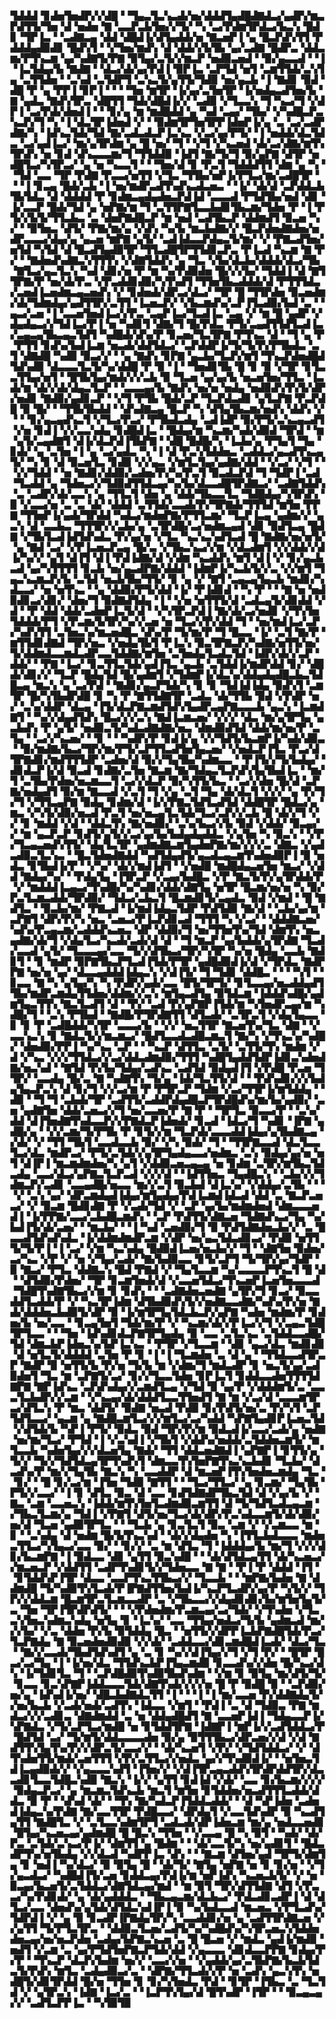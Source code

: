 ▜▟▟▟▝▊▟▅▜▅▟▛▞▞▟█▝▝▜▄▃▜▃▚▃▟▞▅▞▟▟▟▜▄▟█▟▇▟▃▞▄▟▛▞▆▃▛▟▜▜▞▜▅▝▟▝▅▟▅▝▇▝▃▃▛▃▙▜▅▞▞▜▞▝▚▝▃▞▛▟▆▜▛▟▃▞▙▃▚▝█▟▊▝▜▛▐▃▝▝▃▟▇▃▄▝▟▟▝▟█▟▐▞▟▜▄▟▟▞▅▝▇▃▅▛▐▝▄▝█▃▛▟▚▜▜▝▛▟▟▟▄▟▉▟▊▝█▟▚▜▝▝▞▜▅▞▆▟▚▝▟▝▟▟▞▞▙▜▙▝▄▞▃▟▇▝█▟▛▃▝▟▟▃▆▞▛▜▚▃▆▝▄▞▚▟▇▜▞▛▇▝▉▜▄▞▃▜▞▞▆▃▛▝▅▟▉▃▅▟▝▝▉▞▄▃▃▟▝▝▐▝▐▃▜▟▄▞▙▝▇▟▇▝▝▟▃▞▟▞▄▞▛▟▐▝▉▛▐▃▝▃▛▜▟▝▅▜▝▃▆▜▜▟▞▃▚▜▄▝▃▜▜▟▅▝▝▃▚▟▝▃▜▟▛▜▝▃▚▃▜▞▄▜▜▞▜▟▉▝▅▞▄▃▙▝▐▝▇▟▊▝▉▟▝▟█▝▛▝▄▝▛▛▐▝▊▛▐▝▝▝▝▜▅▝▆▜▛▝▐▞▄▞▃▜▅▜▛▝▐▞▅▟▄▃▟▜▅▞▙▝▇▝▄▟▃▝▇▟▚▜▛▃▝▟█▜▜▝▜▟▞▟█▟▐▞▞▝▃▟▉▝▞▜▃▃▚▝▜▝▚▃▞▜▝▞▟▛▐▝▃▞▛▟▞▟▅▟▐▝▝▝▊▞▄▝▆▝▆▟█▟▟▝▄▝▚▟▝▃▄▞▝▜▙▞▝▞▚▟█▃▛▃▚▃▛▞▜▝▚▝▐▝▟▃▜▛▐▟▅▟▝▞▝▝▉▟▆▜▛▜▅▜▛▛▐▟▅▛▐▞▄▝▃▝▃▞▃▟▛▟▇▞▚▝▐▟▚▃▜▟▞▜▟▝▇▞▃▟▃▟▃▛▐▃▚▃▝▞▃▞▄▞▛▜▞▝▐▝▅▟▟▞▟▃▜▟▃▝▃▞▄▟▐▃▞▝▆▞▄▜▛▟▆▝▄▝█▝▅▞▝▜▝▝▞▜▝▞▚▃▅▟▝▟▞▃▞▟▇▞▆▜▚▜▛▟▚▝▅▝▊▟▝▟▚▃▃▃▆▞▜▝▜▜▟▟▉▝▐▟▜▝▇▞▜▞▜▝▉▞▄▛▇▝▟▜▛▝▅▟█▜▃▞▚▜▛▃▞▝▄▝▅▝▚▃▃▜▝▝▝▜▅▞▟▝▊▝▛▃▜▝▜▟▟▟▜▜▝▟▆▝▄▝▚▝▝▜▟▝▃▃▝▜▛▝▛▟▇▝▛▃▃▞▅▜▜▝▞▜▃▝▜▜▙▞▅▛▐▞▛▜▃▞▆▞▃▟█▜▛▝▝▝▐▝▊▃▄▝█▟▞▃▙▝▐▝▅▞▆▟▛▃▟▜▚▟▚▃▟▃▅▃▝▝▐▞▝▟▞▟▝▃▛▟▟▃▙▜▙▜▟▃▝▟▝▟▟▟▟▝▛▝▊▟▆▃▄▟▄▟▅▃▛▟▐▟▝▃▃▃▟▝▛▜▟▜▙▞▅▟▝▟▊▝▐▞▃▃▛▝█▟▞▜▟▝▄▝▅▛▇▞▆▝▜▝▃▜▜▛▇▜▃▃▙▟▊▜▙▃▆▞▜▟▅▝▛▝▐▝▛▜▞▞▙▜▞▜▜▃▙▃▝▃▝▟▅▛▇▟█▃▛▝▆▝▅▟▝▃▟▜▙▃▛▝▟▟▆▟▜▝▉▃▅▝▚▞▝▝▉▜▅▃▝▟▜▞▝▛▇▞▆▞▄▝▞▟▚▝▚▞▙▝▆▃▙▟▇▞▞▝█▃▛▟▅▟▇▟▅▞▅▟▛▃▃▃▞▟▄▞▄▝▄▃▅▝▆▛▇▝▄▜▞▝▃▟▐▟▃▃▛▟▄▃▜▞▆▞▝▞▝▛▇▃▟▜▅▞▅▜▟▝▚▜▟▝▟▝█▃▟▜▄▟▉▜▛▝▜▜▃▟█▜▛▜▜▟▊▃▛▃▝▛▐▃▟▝▚▃▆▝▇▝▛▞▝▝▇▟▅▟▚▟▇▃▚▜▜▜▚▝▞▟▇▜▟▟▚▝▄▝▜▃▝▞▙▞▟▃▙▞▟▟▟▞▟▃▞▜▙▝▇▜▃▞▄▃▜▃▚▝▚▟▝▟▊▞▅▝▛▝▆▝▚▞▛▟▉▟▅▝█▞▞▞▙▞▝▜▟▟▐▝▟▝▇▜▜▛▇▞▛▝▅▞▟▞▛▃▝▞▛▃▟▟▊▟▉▞▚▜▚▟▜▝▜▜▅▜▙▃▟▟▟▞▟▝▛▜▜▜▟▃▞▃▅▟▐▃▅▟▆▃▄▃▅▟▚▝▞▝▊▟▅▟▞▟▛▃▞▟▃▞▝▜▛▝█▝▜▜▛▟▅▝▉▃▅▟▆▞▟▞▜▟▆▟▄▞▄▟▜▜▛▞▃▜▜▝▐▃▅▃▛▞▝▞▙▃▆▟▚▞▃▛▐▜▃▟▉▞▙▟▝▃▝▝▄▃▞▃▅▝▐▝▃▃▅▜▅▟▐▃▞▞▛▃▝▃▄▛▐▃▞▜▃▟▐▃▝▃▄▝▞▝▆▝█▝▄▟▛▝▞▟▄▟▄▃▞▞▜▟▐▃▞▛▐▝▅▝▚▟▊▜▝▟▇▞▜▝█▞▛▟▃▝▛▜▞▃▄▟▜▜▟▜▃▟▐▃▞▃▄▃▄▜▙▃▄▃▜▟▜▝▚▟█▟▞▟▚▞▛▝▊▃▅▞▜▃▜▛▇▝▛▜▚▃▝▟▝▝▜▝▄▝▛▝▛▜▜▝▊▟▚▞▙▟▐▃▆▝▅▃▟▞▟▟▜▟▃▞▝▃▛▟▟▛▐▞▜▞▜▞▛▞▛▜▙▟▃▝▃▜▝▟▇▟█▝▚▟▉▝▉▃▞▞▝▝▄▝▇▟▚▝▊▛▇▝▄▃▙▞▜▃▛▞▆▜▝▜▚▃▛▟▅▟█▟▜▟▚▟▉▝▟▃▃▃▜▃▜▞▚▞▟▟█▝▛▝▉▝▐▝▝▜▅▟▊▜▙▝█▝▊▝▉▝▞▜▛▝▊▜▃▃▜▜▄▞▅▜▝▝█▜▙▜▄▞▆▟▞▞▞▃▙▝▉▝▜▃▅▝▄▞▄▞▙▝▅▃▅▜▅▞▜▜▃▝▐▃▟▞▆▝▟▞▞▟▞▟▄▃▜▃▛▝▝▃▃▃▄▞▙▝▇▟▚▝▅▞▅▝▅▟▄▝▅▟▉▟▚▜▚▜▞▟▛▞▅▟▊▝▇▟▉▞▄▟▊▃▛▝▝▞▜▝▛▜▙▝█▟▞▃▛▝▜▃▛▟▃▟▊▝▄▜▃▛▇▝▛▃▛▟█▝▉▝█▞▝▝▜▜▙▜▙▟▟▝▝▟▚▟▇▃▄▝█▃▛▝▚▝▟▜▄▜▙▃▆▞▅▟▚▝▟▟▚▝▞▝▝▝▊▞▄▃▄▟▚▃▜▝▞▜▃▞▛▃▞▝▛▜▙▟▃▟▄▝▃▟▐▟▛▝▉▞▛▜▞▃▚▃▄▃▟▜▝▞▅▝▊▟▐▝▞▞▃▃▚▟▄▝▊▟█▟▐▃▝▝█▟▄▞▆▝▚▃▆▞▚▟▞▟▉▟▝▜▛▟▝▝▆▝▄▜▞▃▄▟▇▜▝▟▐▞▟▃▛▟▐▜▙▛▇▝▝▟█▝█▟█▞▚▝▐▃▙▞▄▝▛▜▄▜▝▜▄▝▊▟▞▝▄▝▃▜▅▝▐▝▄▝▃▞▄▟▃▝▚▝▐▝▟▝▛▃▚▜▟▟▅▃▝▃▟▟▃▞▄▃▟▜▚▃▄▜▞▝▚▝▊▝▟▝▉▃▅▜▃▝▊▟▉▝▞▞▄▃▝▞▆▜▃▜▄▞▄▟▇▞▟▟▝▝▞▃▞▝▞▜▝▝▝▞▞▜▟▟▝▝▅▝▇▟▊▞▟▟▉▞▃▟▅▞▛▞▚▞▛▃▜▝▉▃▟▃▛▟▝▜▝▜▟▛▐▝▃▟▝▜▃▟▟▝▄▝▜▟▅▃▞▞▜▟▉▟▜▜▟▃▄▞▚▞▙▞▟▃▃▟█▜▛▟▇▃▞▝▃▟▇▜▟▟▚▝▃▝▃▟▛▞▟▞▃▃▚▝▄▝▜▜▃▜▝▟▅▝▄▝▟▟▞▜▙▃▃▜▃▝▜▟█▟▄▞▚▜▛▟▚▝▉▝▞▃▃▞▅▝▃▝▃▝▟▞▝▟▟▟▝▃▜▜▟▞▃▃▟▞▛▞▜▛▇▟▞▜▜▜▟▝▆▜▅▝▛▛▇▝▜▜▅▛▐▞▄▟▞▜▛▟▟▝▚▟▃▞▆▟▅▛▇▞▛▜▜▃▆▞▝▜▃▛▐▃▄▝▄▟▆▞▞▝▄▃▚▝▟▝▃▃▙▃▝▜▜▜▛▞▞▃▙▞▄▝▃▜▛▟█▞▃▞▅▟▆▃▄▟▝▟▊▝▉▟▜▃▄▝█▟▇▝▞▜▙▜▃▟▐▟▜▟▚▟▃▝▛▞▄▞▅▝▞▜▃▝▚▃▚▃▚▟▜▃▟▝█▝▇▟▇▞▅▞▅▜▞▝▄▝▇▟▝▃▞▝▞▛▐▃▅▃▛▃▄▝█▞▃▝▞▜▙▃▚▃▞▞▆▝▞▟▃▟▆▜▝▞▞▟▟▞▞▟▐▞▚▞▞▝▄▜▝▟▐▜▝▟▐▝▛▟▐▟▇▞▟▝▞▟▆▝▚▃▟▟▚▝▆▜▝▟▐▝▞▝▊▞▄▃▙▃▟▝▄▞▚▜▜▜▜▝▊▃▙▝▅▞▄▃▟▛▇▞▟▟▟▝▐▟▆▛▐▞▚▃▙▜▞▞▃▝▞▞▆▜▝▜▄▃▚▃▆▃▛▞▙▝▃▜▟▝▅▃▙▜▙▞▜▜▞▝▊▝▄▝▞▝▇▜▝▃▄▃▄▜▄▃▙▝▆▟▊▞▚▟▃▃▞▝▅▝▅▜▚▃▝▝▄▝▟▟▉▞▛▜▞▟▟▝▐▞▝▛▐▟▊▟▝▝▚▝▛▝▝▝▇▝▅▝▅▟▉▟▊▃▞▟▊▞▝▟▅▞▜▝▉▟▇▟▜▟▄▝▐▝▝▞▅▝▅▜▜▜▞▟▝▃▟▃▄▜▞▟▊▟▟▝▞▟▝▝▛▝▟▟▝▟▟▞▃▟▅▛▐▃▜▞▟▝▝▞▚▜▛▃▛▟▐▝▇▞▟▞▃▞▅▟▊▝▞▜▚▜▅▜▟▟▟▞▛▜▝▞▛▃▆▞▙▜▛▞▚▞▞▃▅▝▅▝▜▃▞▞▛▞▟▟▝▜▝▝▅▞▆▟▐▃▞▃▛▞▚▟▚▜▜▝▃▜▅▃▚▞▆▃▅▟█▃▝▟▚▞▛▝▜▞▆▞▛▝▜▝█▃▃▝▐▞▝▃▜▝▇▞▛▝▆▜▜▟▊▟▇▟▝▜▛▞▅▃▝▞▅▟▄▜▙▜▝▛▐▃▚▝▉▃▜▛▇▃▛▞▚▟▇▞▅▜▜▞▅▞▜▞▟▟▆▟▃▃▆▟▃▟▛▃▃▜▟▟▇▞▆▜▅▝▃▜▅▟▄▜▃▟▃▜▟▝▐▟▛▞▟▞▞▃▛▝▟▟▞▝▝▛▇▝▐▃▞▝▊▃▜▜▃▜▟▞▄▟▐▜▃▝▄▃▙▝▃▜▟▟▐▞▆▟▛▟▟▝▊▞▝▟█▟▞▟▊▞▞▝▜▃▛▝█▟▄▜▟▝█▞▄▟▆▜▝▞▜▟▆▛▐▞▟▃▚▞▟▟▄▟▄▟█▃▙▃▜▟█▃▄▝▆▃▚▝▄▝▃▞▛▟▝▝▇▟▊▞▄▃▛▜▟▞▚▝▊▝▊▝▜▟▐▟▐▟▄▝▉▟▚▜▝▃▆▜▛▝█▞▚▜▙▟▛▟█▝▊▝▚▝▛▝▇▜▜▟▇▜▛▝▃▟▃▝▟▞▜▜▙▝▉▟▝▞▛▟▛▝▅▞▝▃▚▞▟▟▛▝▟▃▄▝▐▜▞▟▃▛▇▃▆▟▜▟▚▜▄▟▛▃▄▛▇▃▃▃▙▝▄▃▚▝▐▃▆▟▇▜▝▝▚▞▞▟▄▟▜▟▚▝█▃▞▞▞▃▚▝▇▟▐▃▆▃▅▞▝▞▞▞▝▟▃▝▆▞▄▜▛▜▄▝▄▃▙▟▚▝▛▝▄▜▞▝▅▟▉▃▜▞▚▟▃▟▇▟▇▞▅▃▝▟▆▟▉▟▜▟▝▟▟▞▆▞▅▞▛▝▃▜▄▝▝▃▞▞▚▃▅▞▝▝▊▝▝▝▚▟▛▞▛▝▊▟▐▞▄▝▞▞▜▟▜▞▙▃▆▛▐▞▚▟▞▟▉▃▝▝▉▞▆▟▇▞▙▃▞▜▛▞▆▞▛▜▞▃▛▜▜▃▟▜▅▜▄▃▅▞▝▞▅▟▃▛▐▜▃▝▛▃▞▟▜▛▇▟▊▞▆▟▜▜▜▟▛▝▃▟▅▞▟▝▉▞▞▜▄▜▙▞▚▟▆▃▃▝▝▛▐▜▞▞▜▞▙▟▄▞▝▟▊▟▃▛▐▞▟▝▉▃▟▝▊▟▇▞▃▜▅▝▇▃▆▝▇▞▜▟▄▃▜▃▛▟▚▜▄▜▙▟▐▃▝▝▆▞▜▝▃▜▙▞▛▟▅▞▅▃▆▃▃▜▝▃▞▞▟▃▛▝▉▞▚▜▜▞▙▃▝▝▃▞▞▟▅▝█▞▟▝▃▛▇▞▅▟▄▟▜▝▉▞▆▝▇▃▃▟▝▞▃▜▝▜▝▞▄▝▃▜▝▜▄▝▟▞▟▃▜▝▞▞▞▝▄▝▛▞▜▞▜▝▞▜▜▃▄▛▇▝▉▟▄▝▊▟▆▞▟▝▐▞▞▛▇▃▜▟▜▃▟▜▟▝▟▟█▜▛▝█▟▃▞▄▝▆▃▝▞▚▜▞▟▉▞▅▃▟▝▛▃▜▝▅▞▅▃▄▜▃▜▟▞▜▃▞▃▛▞▞▃▙▝█▝▟▞▞▜▝▞▞▝▊▝▆▟▟▝▞▟▝▝▟▟▃▜▚▝▇▞▅▟▉▞▝▃▚▞▙▃▞▞▙▝▉▟▝▞▟▟▞▝▉▃▄▞▞▝▆▝▄▃▛▃▛▝▊▟▜▞▄▜▞▞▃▞▄▞▙▞▙▟▄▟▄▟▟▃▝▞▄▜▅▝▚▝▉▃▚▝▝▞▛▞▜▃▄▃▅▟▚▜▜▞▝▟▄▜▃▜▛▝▄▟▆▟▇▃▆▜▄▟▅▛▇▞▆▞▞▞▞▃▝▟▇▃▝▞▄▟▃▟▉▃▜▃▚▃▝▝█▃▜▟▅▟▇▟▟▝▚▟▜▟▄▟▜▞▄▃▟▃▄▃▆▜▚▟▅▟▉▛▐▝▉▝▅▟▃▝▊▜▙▟▐▞▛▝▝▞▚▞▝▟▞▞▆▟▐▟▜▝▝▞▅▟█▝▆▟█▟▄▃▅▜▅▝▆▃▞▝▞▟▟▝▇▟▄▞▚▞▝▝▛▟▄▜▄▝▐▜▛▃▛▝▞▃▄▞▙▟█▃▝▞▛▝▇▃▜▞▛▞▄▜▛▟▟▞▛▝▞▝▆▟▟▟▐▃▄▃▞▜▚▟█▞▚▞▚▟▊▞▟▟▞▟▇▜▄▝▅▜▛▝█▃▆▞▅▞▅▝▚▝▉▞▛▃▜▃▆▃▟▟▞▜▛▟▉▞▝▜▟▃▞▃▙▃▜▝█▃▆▟▊▜▞▃▄▟▃▝▉▟▝▞▆▟▝▝█▝▇▟▜▃▝▝▉▃▙▞▆▞▝▛▇▃▟▝▐▞▆▟▐▟▄▃▜▟▛▝▛▟▜▟▉▝▇▞▟▝▝▃▙▞▄▞▆▝▃▛▇▜▝▟▛▞▛▞▚▝▅▃▝▃▅▃▞▛▐▃▛▟▊▃▟▝▜▜▜▝▚▝▞▃▞▝▝▟▟▟▇▃▅▞▚▟▚▞▛▃▄▃▆▞▃▟▟▟▚▃▅▃▝▟▛▝▟▟▉▞▜▝▅▞▜▜▅▜▚▞▜▟▝▟▆▜▚▝▅▃▄▟▇▞▟▞▜▝▞▟▄▜▃▞▚▃▟▞▃▟▞▟▝▟▝▝▜▝▆▃▛▝▄▞▙▟▟▞▄▜▛▟▇▝▜▃▟▞▃▃▟▝▄▜▞▝▜▃▃▃▄▞▃▃▝▜▞▞▟▜▙▃▞▜▛▞▚▜▛▝▚▞▅▝█▟▄▝▃▃▙▝▇▟▊▜▝▝▊▝▆▟▛▝▉▛▇▜▙▃▛▜▃▟▐▜▟▞▛▜▛▝▄▟█▟▉▟▐▞▟▝▞▜▛▟▃▝▇▟▛▛▇▝▅▞▅▝▄▞▝▟▃▃▄▟▟▟▐▟▄▃▚▝▞▟▐▜▞▝▜▝▜▟▊▝▟▟█▃▝▝▝▝▚▜▝▝▊▃▃▝▇▝▚▝▄▜▄▞▚▝▚▝▛▟▛▞▄▟▞▃▃▝█▜▞▜▛▜▞▝▊▜▃▃▄▞▅▃▟▟▄▟▜▜▙▞▆▟▛▃▆▟▄▜▜▟▅▞▟▟▆▞▞▃▚▝▆▜▄▃▟▜▄▝▉▜▟▃▆▝▐▟▟▟▚▟█▞▄▟▆▜▄▃▜▜▚▝▇▃▜▃▟▜▝▟▝▝▛▞▝▃▟▝▛▞▄▛▇▛▐▜▟▞▆▝▚▜▅▟▛▃▄▞▆▝▚▟█▞▜▝▝▃▚▝▛▜▙▟▝▝▇▟█▞▛▜▛▟▇▜▜▝▟▜▃▟▞▝▃▜▛▃▜▝▞▟▄▜▄▃▃▝▊▝▊▝▛▝▃▟█▟▟▞▚▜▛▝▃▃▃▞▙▝▝▞▞▝▅▃▜▜▛▝▇▃▅▜▚▞▜▃▝▟▇▝▝▞▃▃▚▃▚▝▊▝▇▟▃▜▞▞▆▃▆▃▞▝█▟▜▃▃▟▃▟█▃▆▃▜▝▇▞▚▝▞▜▚▃▚▞▚▟█▞▝▟▅▟▉▞▛▛▐▝▚▞▚▃▝▃▛▝▝▝▚▃▛▝▟▜▜▃▝▃▜▞▝▃▜▜▞▜▚▝▆▟▆▝▞▟▝▞▚▃▝▞▞▞▜▜▟▃▞▞▃▞▟▟▃▟▆▟▉▞▜▜▜▝▚▟█▜▄▟▟▜▟▛▐▟▊▃▚▟▅▟▇▞▅▃▚▟▝▝▇▜▟▝▛▞▙▞▜▟▄▞▃▟▚▃▝▃▟▜▟▝▉▟▄▟▐▜▝▞▛▟█▝▛▃▅▝▜▜▛▞▝▃▃▟▄▝█▞▃▝▇▝▚▟▇▜▚▝▜▞▄▝▐▟▞▜▃▜▜▞▟▝▝▝▛▟▚▟▊▞▞▞▙▟▄▜▄▃▛▃▚▝▟▝▊▞▜▝▞▞▃▞▆▝▛▝▛▜▛▃▛▝▜▟▆▝▞▃▞▜▜▛▐▞▆▜▟▟▄▝▝▟▉▝▝▜▝▜▝▃▙▟▞▜▛▝▃▟▜▜▞▃▟▟▛▟▄▟█▃▛▜▛▟█▟▚▞▆▞▙▞▄▟▉▞▝▃▅▝▄▟▇▜▅▝▟▟▞▃▅▃▞▞▜▝▅▞▃▃▅▞▛▝▇▝▛▝▝▜▛▜▃▝▉▃▃▞▛▝▝▃▚▞▟▟▝▟▐▜▅▟▇▜▚▟▃▃▛▞▞▛▇▟▃▛▐▟▅▟▞▝▊▃▟▝▐▟▃▞▜▝▚▟▊▝▐▛▇▝▄▟█▞▄▝▝▞▞▃▆▞▜▞▛▜▙▝▛▝▊▜▞▞▆▝▜▃▛▟▞▃▃▃▟▟▐▟▄▞▄▜▙▟▇▃▄▝▞▟▞▝▞▝▜▜▝▜▙▜▝▃▃▟▃▃▙▝▉▞▝▞▚▝▉▟▞▝▜▝▝▜▜▛▇▃▃▟▝▟▃▜▃▃▜▃▞▟▃▝▆▟▛▃▞▝▛▜▞▃▜▟▞▞▄▜▛▜▄▟▄▃▃▞▅▟▆▃▝▃▚▝▉▟▄▞▄▞▅▝▅▜▝▟▐▛▐▝▆▃▆▟▆▟▅▞▚▝▄▜▝▞▟▟▉▃▅▃▄▃▄▝▅▝▊▟▆▝▃▜▛▞▆▜▙▃▜▟▃▟▄▝▃▃▞▟▃▞▄▛▇▃▜▃▛▃▟▝▞▞▞▟▝▝▐▟▜▜▅▃▝▜▄▟█▃▚▝▝▃▙▞▞▞▜▟▆▃▛▞▃▟▊▝▃▃▄▟█▞▅▃▃▝▆▞▞▃▜▝▉▃▙▟▝▟▐▃▚▞▝▞▟▟▄▞▃▜▙▝▝▝▝▞▝▃▚▝▄▞▝▟▛▃▆▟▄▟▐▟▄▞▆▜▄▟▄▞▛▟▐▃▆▟▐▟▃▟▝▟▟▝▃▝▇▃▛▃▅▃▞▝▞▝▉▃▆▝█▟▊▟▇▝▛▝▞▃▟▞▜▟▝▞▝▃▛▝▄▞▙▞▆▟▆▟▅▟▝▟▆▃▃▃▅▟▐▝▐▞▛▛▇▞▃▃▞▃▙▟█▃▆▟▚▝▝▃▛▝▛▟▜▜▞▟▇▃▅▝▜▟▇▟▚▃▞▜▄▝▚▞▙▟▐▜▞▟▞▃▅▞▝▝▆▃▙▞▝▝▐▝▚▟▝▃▅▟▉▞▜▝▉▝▛▟▜▟▇▟▅▃▙▞▞▝▃▝█▃▃▟▜▟▚▟▚▟▃▝▐▞▟▟▆▟▆▟▛▃▆▝▞▟▛▝▅▞▄▃▜▟▃▟▊▃▞▝▛▟▉▝▅▜▜▜▞▜▞▛▐▝▐▝▃▞▝▞▆▝▚▃▚▟▄▝█▟▉▟▐▃▅▞▅▃▙▞▞▝▜▝▝▟▇▜▅▝▉▟▅▞▃▞▚▃▝▞▛▝▞▝▅▝▞▜▄▞▃▟▞▝▇▞▙▟▉▃▃▝▊▜▞▃▛▜▝▜▞▜▛▞▄▞▜▟▛▝▉▝▇▃▞▝▛▜▃▝▟▟▇▃▚▝█▟▝▛▇▟▝▞▝▜▄▜▃▃▆▝▚▞▃▃▃▃▛▜▚▃▜▝█▝▟▝▝▟▜▟▉▞▛▟▅▞▝▜▛▝▊▃▆▜▅▟▞▟▝▞▃▃▅▜▟▃▞▜▚▃▅▛▐▃▅▜▅▃▃▃▟▝▜▟█▜▚▟▇▜▙▃▞▞▆▝▊▝▊▟▚▝▝▝▃▟▇▟▅▃▅▟▇▝▄▜▛▞▜▝▊▃▞▝▉▃▃▟▟▜▃▟▟▞▛▝▞▝▚▃▜▛▐▟▆▝▟▜▙▟▉▟▚▜▞▞▅▟▇▃▃▟▇▞▚▟▚▞▛▞▅▝▇▟▞▟▟▟▅▃▙▟▉▜▞▟▛▝▉▝▐▞▆▜▛▜▄▜▟▃▙▃▛▞▄▛▇▝▚▟▅▝▆▟▆▞▛▝▊▟▅▞▙▝▅▞▃▃▝▝▊▃▄▜▅▜▝▜▟▞▆▞▛▝▞▝▚▃▆▞▟▞▞▛▐▃▞▞▜▝▞▃▄▃▜▟█▜▛▜▃▃▝▝▝▜▅▝▐▟▚▟▊▟▃▛▇▜▛▜▄▟▄▝▉▝▃▃▝▃▜▃▚▃▝▃▜▟▟▃▃▟█▞▜▟▝▟▆▃▙▛▐▟▅▃▚▞▙▛▐▃▚▃▝▝▛▜▛▝▞▜▃▃▆▝▝▟▊▝▄▃▞▟▃▝▆▟▊▟▊▝▟▝▅▜▃▜▞▟▟▟▟▝▃▜▅▝▛▝▊▝▐▝▐▝▜▃▆▟▅▝▃▝▟▝▄▝▝▜▜▟▃▃▟▜▛▃▛▝▇▟▛▝▉▝▅▜▜▞▙▝▛▞▅▝▜▞▙▝▆▝▞▟▆▞▜▝▆▟▃▟▛▝▊▝▅▃▜▞▄▞▃▟▉▟▅▜▝▜▃▝▆▝▃▛▇▜▞▃▞▝▊▞▞▜▃▃▜▟▅▝▊▛▐▃▜▝▊▟▟▃▃▟▅▜▜▜▜▟▇▛▇▝▇▛▐▟▚▃▝▃▛▟▚▟▄▞▞▃▆▟▜▃▄▝▞▜▟▝▉▝▄▞▛▝▞▟▟▟▆▜▞▃▝▃▃▃▜▃▙▟▛▞▞▃▆▝▝▞▚▃▄▞▟▞▟▟▟▜▃▃▜▜▅▟▜▝▇▝▆▝▞▃▞▟▝▃▃▃▆▜▛▃▞▟▜▃▚▝▛▝▆▃▝▟▟▜▞▝▉▟▇▝▅▃▟▝▛▟▉▝▊▞▛▟▜▞▅▞▃▝▛▞▚▜▝▃▛▜▟▜▃▃▞▝▄▃▆▝▄▝▇▟█▃▆▜▃▞▞▞▆▜▃▞▃▞▚▟▟▝▚▛▇▜▄▟▊▛▐▃▅▃▜▟▝▞▟▜▟▞▙▝▚▛▐▝▛▜▞▝▉▟▃▝▉▟▝▜▛▞▛▞▆▝▉▟▃▟▐▞▃▃▞▃▟▞▄▝▅▟▇▝▅▞▆▞▜▃▞▝▛▜▟▝▐▝▞▃▚▟▐▝▞▜▙▜▝▞▟▟▚▞▅▟▟▞▃▜▟▟▅▃▆▜▞▝▆▜▃▃▙▝▚▟▅▜▄▞▞▞▟▃▅▜▄▝▇▟▞▝▜▜▝▟▟▃▅▟▇▟▐▝▄▛▇▛▐▝▊▜▜▞▄▝▜▞▞▝▜▞▞▜▟▜▟▃▄▜▛▜▚▟▚▜▝▟▆▃▃▜▚▜▅▛▇▜▚▃▚▃▙▟▊▝▜▃▙▞▝▟▃▟▚▞▛▝▆▞▞▜▄▜▙▝▇▃▚▝▚▝▃▃▟▟▛▝▟▝▆▃▅▛▐▜▚▜▅▟▅▃▆▟▄▝▜▃▝▝▊▞▝▝█▝▊▞▃▞▆▝▐▜▅▝▜▟▉▝▇▜▜▝▝▝▜▃▞▜▜▃▞▝▄▝▊▃▆▞▝▜▄▜▙▝▛▜▞▞▃▃▞▝▐▝▊▝▟▜▃▝▉▃▝▟▝▃▃▝▊▟▜▟▇▟▛▜▙▃▜▟▝▟▝▞▄▞▙▝▞▝▇▃▝▃▆▝▃▃▅▃▚▝▐▟▟▞▆▜▚▜▅▜▃▟▆▟▉▃▆▜▜▝▟▝▜▞▜▟▜▃▟▃▄▃▆▝▞▜▙▃▜▃▆▞▄▝▜▟▐▝▞▛▇▜▝▟▜▞▅▞▜▃▞▟▞▟▛▞▛▃▚▟▃▃▆▜▞▟▞▟▉▞▅▞▟▝▜▃▅▝▄▟▉▜▛▜▃▝▝▝▜▃▙▝▄▝▊▃▜▃▜▝▉▃▝▃▆▝▞▝▞▃▆▃▃▝▆▝▊▝▝▃▚▟▄▝▟▝▅▟▆▝█▞▙▜▚▃▚▟▝▝▟▞▞▟▄▟▅▝▚▝▐▜▜▃▙▟▃▃▃▝▆▟▅▃▜▜▃▞▚▜▄▃▞▃▃▝▉▞▝▝▊▞▞▝▃▝▆▝▟▜▃▝▜▝▐▟▟▟▄▞▙▝▆▞▜▝▞▞▞▟▊▞▙▃▆▛▇▝▐▝▉▟▃▃▝▟▊▝▄▜▜▝▉▃▚▟█▝▝▝▟▞▟▜▟▃▄▜▜▝▟▞▚▃▅▃▞▞▆▃▅▃▛▝▞▟▟▜▜▝▃▟▛▜▚▟▊▜▞▞▜▟▅▃▃▝▇▝▇▝▝▛▐▝▛▝▟▟▟▝▐▜▝▝▊▜▟▟▚▛▐▜▛▝▟▃▃▝▃▃▛▜▚▃▜▜▙▃▞▞▝▜▃▃▙▝▝▝▆▛▇▞▙▟▅▝▇▝▟▟▆▟█▝▜▞▚▟▉▜▚▜▃▟▞▛▐▛▇▟▜▜▅▞▙▟▐▞▚▃▛▜▃▟▛▞▄▞▛▝▚▜▞▞▝▜▛▞▞▟▟▃▆▝█▃▆▜▛▃▜▃▆▃▃▟▛▝▃▝▞▜▙▃▃▞▞▟▄▟▊▟▊▞▙▞▆▜▅▜▄▜▞▃▝▜▅▝▜▛▐▜▛▟▛▟▜▞▝▝▝▞▛▟▅▟▆▞▛▃▆▃▄▞▃▞▜▟▞▝▞▜▚▟▅▝▞▜▃▃▚▜▅▃▚▟▆▃▚▟▄▝▅▜▄▝▊▝▐▃▚▞▝▃▃▝▜▜▄▞▅▟▃▞▜▞▙▝▄▟▆▃▟▝▆▞▞▞▙▞▝▞▃▝▟▟▅▝▛▞▙▝▉▜▟▟▄▝█▃▝▝▅▜▜▞▞▟▛▛▐▃▙▛▇▟█▜▟▞▛▃▞▜▃▛▇▟▄▝▇▝▉▃▅▟▅▟▉▟▉▝▞▞▟▞▝▃▟▟▃▃▞▟▊▃▆▟█▟▐▃▟▞▝▟▃▞▜▃▝▝▇▞▞▃▃▟▞▜▙▟▜▟▚▟▜▝▄▝▃▝▊▝▚▞▞▟▐▜▄▞▞▜▝▞▜▝▛▞▝▝█▜▛▝█▃▞▃▞▜▄▝▐▝▐▞▅▞▟▃▝▜▜▟▚▃▙▛▐▜▄▃▆▟▉▝▊▃▃▟▚▞▞▟▅▝█▞▚▃▞▟▚▝▐▞▜▟▊▜▃▝▜▝▝▃▛▟█▟▉▜▚▟▉▜▙▟▚▟▆▝▝▞▆▝▊▝▉▜▄▝▆▞▟▜▞▜▞▝▊▃▃▝▊▃▚▛▇▛▐▟▟▃▃▃▜▟▞▟▇▜▚▟▞▞▞▞▅▝█▝▛▝▉▟█▝▉▝▝▃▛▟▉▞▅▞▄▝▐▟▚▟▐▞▅▞▝▟█▃▙▟▇▟▃▜▜▝▐▝▝▝▐▝▐▝▆▞▃▃▅▝▛▞▟▟▇▟▄▜▞▞▅▞▙▃▙▝▞▃▟▞▅▟▞▃▟▜▚▝▐▟▃▃▝▞▆▜▝▝▛▟▐▝▃▝▟▝▜▟▉▃▝▛▇▝▆▟▃▞▞▞▃▟▊▃▝▟▇▟▆▟▟▝▃▝▅▝▟▟▄▟█▟▜▝▇▝▃▃▅▛▐▟▐▝▜▟▄▃▃▛▐▞▚▛▇▟▃▝▞▜▞▃▛▜▃▞▆▟█▝▅▝▊▜▟▟▜▛▇▝▐▟▇▛▐▝▆▛▐▞▞▃▟▜▟▟▃▞▛▝█▟▜▟▝▃▞▝▜▞▆▜▞▟▟▃▃▃▃▟▅▝▉▞▄▝▉▜▜▜▙▃▞▟▛▃▅▞▞▟▝▞▟▝▇▟▜▜▚▜▄▜▚▞▛▞▞▟▛▃▜▞▃▃▞▞▝▝▟▞▚▃▅▜▝▞▛▞▝▞▜▟▜▟▟▃▞▝▞▝▟▜▚▟▅▜▜▞▆▟▞▃▅▜▜▜▝▞▛▞▃▜▜▃▞▞▅▟▃▝▄▞▞▜▚▟▉▟▐▞▝▝▅▜▅▃▜▟▐▃▄▟▉▟▞▞▝▞▄▃▃▃▚▟▜▝▐▜▅▞▞▝▞▟▐▜▛▃▄▃▟▟▚▜▛▟▛▟▟▜▛▞▟▃▃▟▊▜▃▃▜▟█▃▚▟▉▝▇▃▚▝▐▞▞▝▄▜▜▝▊▟▐▟▝▞▟▞▝▃▃▝▊▞▙▃▆▞▞▞▞▝▉▟▄▃▛▃▞▝▄▝▆▃▆▃▜▟▚▃▙▝▆▃▜▝▆▜▅▝▊▜▟▟▅▞▅▃▟▜▜▜▃▟▟▞▟▟▃▝▉▝▛▝▝▟▚▟▝▟▞▝▝▜▚▝▇▞▚▟▃▛▐▜▟▟▃▟▟▞▝▝▟▝▚▛▐▟▅▝▃▟▅▟▐▟▄▃▚▞▛▟▇▝▇▞▃▃▜▜▛▝▛▟█▃▃▞▝▟▛▟▄▜▝▞▃▃▜▟▚▟▛▝▉▝▚▃▟▜▄▜▜▝▇▟█▜▃▝▞▝▃▜▃▃▚▟▆▜▛▜▝▃▟▃▟▞▟▛▐▟▅▃▆▝▆▞▄▝▅▟▃▃▅▟▊▝█▜▄▞▚▃▅▃▄▞▄▟▆▟█▝█▝█▃▚▝▜▜▅▝▝▞▃▃▄▝█▝▚▝▉▜▝▝▚▟▞▝▟▞▛▃▝▃▜▟▞▃▚▃▞▛▐▞▝▟▆▜▜▝▄▝█▟▆▝▝▝▟▞▃▃▜▞▚▝▅▞▄▟▊▜▝▝█▟▃▟▛▜▚▞▅▜▙▟▄▝▞▞▟▃▟▝▚▟▛▛▐▃▝▟▚▝▝▝▇▃▆▝▟▜▅▞▄▟▝▜▛▜▞▟▆▜▄▝▊▝▅▟▐▝▚▞▟▃▞▝▉▝▉▜▄▝█▝▝▟▞▜▞▝▇▜▄▝▅▛▇▝▅▝▊▝▊▞▅▝▝▞▜▞▄▃▟▃▞▝▚▟█▟▐▜▞▃▅▝▊▟▟▃▄▞▛▟▐▞▆▝▅▛▐▟▚▝▚▃▅▃▙▜▞▝▞▝▅▝▉▃▄▞▙▃▅▜▞▃▜▟▟▃▞▟▇▜▟▃▄▞▆▟▝▝▆▝▉▜▝▜▛▞▟▜▜▟▇▝▟▜▝▞▛▃▃▞▚▞▛▟▊▟▞▝▄▝▟▞▄▟▟▟▃▝▝▜▙▃▄▃▆▞▟▃▙▃▞▝▛▟▃▟▊▃▟▛▐▝▟▝▟▜▃▞▃▃▝▟▅▟▚▞▄▜▟▞▟▜▟▃▚▟▐▛▐▝▉▝▚▞▙▟▃▃▟▝▆▃▅▃▝▞▛▜▃▟▚▞▜▟▛▟▐▝▞▝▄▝▉▝▊▃▟▛▐▛▇▟▄▜▛▞▚▝▃▃▟▟▊▞▅▝▄▝▃▟▜▜▛▟▇▃▅▝▞▞▄▜▜▝▜▞▛▜▃▜▛▃▝▝▟▟▉▃▜▃▅▞▃▟▜▞▚▞▚▟█▟▚▞▚▜▛▃▅▃▚▜▟▟▅▟▅▃▄▞▅▞▅▃▛▟▅▝▃▟▄▞▙▛▇▃▚▃▅▝▃▝█▝█▃▅▝▞▝▆▟▃▝▄▟▐▞▆▟▉▝▅▟▜▝▞▃▆▝▃▝▄▞▛▜▟▜▅▛▇▃▛▜▟▞▟▟▝▞▄▃▃▃▝▟▊▟▃▃▛▛▇▝▊▟▄▞▛▞▛▝▝▜▚▃▛▝▟▃▛▞▙▟▆▝▅▞▞▝▃▃▞▞▅▝▝▞▄▟▟▞▄▞▃▜▙▛▇▞▙▃▙▜▟▃▜▞▛▟▚▝▆▜▃▝▃▟▄▟▉▃▞▃▝▝▟▛▇▞▜▜▃▟▞▞▛▝▅▝▃▟▚▝▄▃▚▜▚▝▅▟█▜▞▟▊▜▛▟▟▝█▞▅▝▜▜▅▝▊▝▊▞▚▜▅▟▃▝▛▟▝▝▊▜▛▝▐▜▙▃▝▃▝▜▃▜▟▝▞▝▄▜▛▃▚▝▐▟▇▝▐▃▞▃▝▝▐▃▛▜▚▜▄▞▟▝█▜▚▟▛▝▐▜▛▝▝▝▉▃▄▃▄▞▞▝▃▟▜▃▛▛▐▃▝▝▚▜▉▜▉
